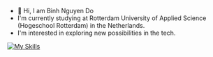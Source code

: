 - 👋 Hi, I am Binh Nguyen Do
- I'm currently studying at Rotterdam University of Applied Science (Hogeschool Rotterdam) in the Netherlands.
- I'm interested in exploring new possibilities in the tech.

[![My Skills](https://skillicons.dev/icons?i=js,html,css,java,c,cpp,python,mysql,arduino)](https://skillicons.dev)

<!---
NguyenBDo/NguyenBDo is a ✨ special ✨ repository because its `README.md` (this file) appears on your GitHub profile.
You can click the Preview link to take a look at your changes.
--->
